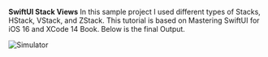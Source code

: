 **SwiftUI Stack Views**
In this sample project I used different types of Stacks, HStack, VStack, and ZStack. 
This tutorial is based on Mastering SwiftUI for iOS 16 and XCode 14 Book. Below is the final Output.

![Simulator](https://github.com/zahidhasan1/SwiftUIStacks/assets/44901196/ba0c4524-6417-48f1-b607-760a774e10f0)
